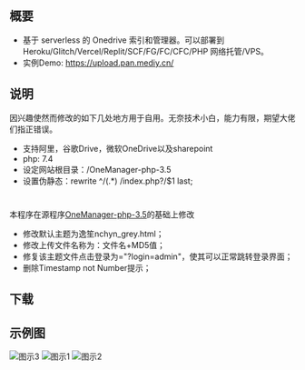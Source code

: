  ## 概要

 * 基于 serverless 的 Onedrive 索引和管理器。可以部署到 Heroku/Glitch/Vercel/Replit/SCF/FG/FC/CFC/PHP 网络托管/VPS。
 * 实例Demo: https://upload.pan.mediy.cn/
 
## 说明

因兴趣使然而修改的如下几处地方用于自用。无奈技术小白，能力有限，期望大佬们指正错误。
* 支持阿里，谷歌Drive，微软OneDrive以及sharepoint
* php: 7.4
* 设定网站根目录：/OneManager-php-3.5
* 设置伪静态：rewrite ^/(.*) /index.php?/$1 last;
#
本程序在源程序[OneManager-php-3.5]([http://blog.cccyun.cn/post-406.html](https://github.com/qkqpttgf/OneManager-php))的基础上修改
 * 修改默认主题为逸笙nchyn_grey.html；
 * 修改上传文件名称为：文件名+MD5值；
 * 修复该主题文件点击登录为="?login=admin"，使其可以正常跳转登录界面；
 * 删除Timestamp not Number提示；
## 下载
  
 ## 示例图
![图示3](https://mediy.oss-cn-beijing.aliyuncs.com/github%E5%B1%95%E7%A4%BA%E5%9B%BE/2.png)
![图示1](https://mediy.oss-cn-beijing.aliyuncs.com/github%E5%B1%95%E7%A4%BA%E5%9B%BE/1.png)
![图示2](https://mediy.oss-cn-beijing.aliyuncs.com/github%E5%B1%95%E7%A4%BA%E5%9B%BE/3.png)
#

